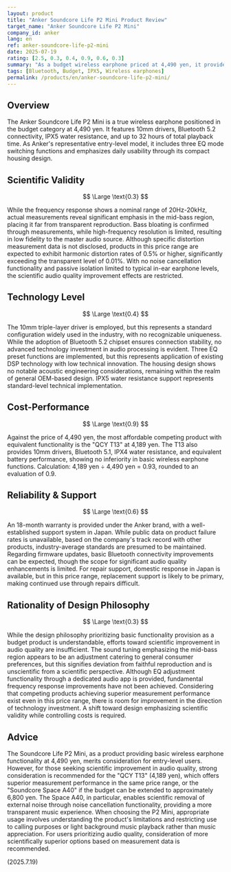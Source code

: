 ```yaml
---
layout: product
title: "Anker Soundcore Life P2 Mini Product Review"
target_name: "Anker Soundcore Life P2 Mini"
company_id: anker
lang: en
ref: anker-soundcore-life-p2-mini
date: 2025-07-19
rating: [2.5, 0.3, 0.4, 0.9, 0.6, 0.3]
summary: "As a budget wireless earphone priced at 4,490 yen, it provides basic functionality but offers limited scientific validity in terms of audio quality"
tags: [Bluetooth, Budget, IPX5, Wireless earphones]
permalink: /products/en/anker-soundcore-life-p2-mini/
---
```

## Overview

The Anker Soundcore Life P2 Mini is a true wireless earphone positioned in the budget category at 4,490 yen. It features 10mm drivers, Bluetooth 5.2 connectivity, IPX5 water resistance, and up to 32 hours of total playback time. As Anker's representative entry-level model, it includes three EQ mode switching functions and emphasizes daily usability through its compact housing design.

## Scientific Validity

$$ \Large \text{0.3} $$

While the frequency response shows a nominal range of 20Hz-20kHz, actual measurements reveal significant emphasis in the mid-bass region, placing it far from transparent reproduction. Bass bloating is confirmed through measurements, while high-frequency resolution is limited, resulting in low fidelity to the master audio source. Although specific distortion measurement data is not disclosed, products in this price range are expected to exhibit harmonic distortion rates of 0.5% or higher, significantly exceeding the transparent level of 0.01%. With no noise cancellation functionality and passive isolation limited to typical in-ear earphone levels, the scientific audio quality improvement effects are restricted.

## Technology Level

$$ \Large \text{0.4} $$

The 10mm triple-layer driver is employed, but this represents a standard configuration widely used in the industry, with no recognizable uniqueness. While the adoption of Bluetooth 5.2 chipset ensures connection stability, no advanced technology investment in audio processing is evident. Three EQ preset functions are implemented, but this represents application of existing DSP technology with low technical innovation. The housing design shows no notable acoustic engineering considerations, remaining within the realm of general OEM-based design. IPX5 water resistance support represents standard-level technical implementation.

## Cost-Performance

$$ \Large \text{0.9} $$

Against the price of 4,490 yen, the most affordable competing product with equivalent functionality is the "QCY T13" at 4,189 yen. The T13 also provides 10mm drivers, Bluetooth 5.1, IPX4 water resistance, and equivalent battery performance, showing no inferiority in basic wireless earphone functions. Calculation: 4,189 yen ÷ 4,490 yen = 0.93, rounded to an evaluation of 0.9.

## Reliability & Support

$$ \Large \text{0.6} $$

An 18-month warranty is provided under the Anker brand, with a well-established support system in Japan. While public data on product failure rates is unavailable, based on the company's track record with other products, industry-average standards are presumed to be maintained. Regarding firmware updates, basic Bluetooth connectivity improvements can be expected, though the scope for significant audio quality enhancements is limited. For repair support, domestic response in Japan is available, but in this price range, replacement support is likely to be primary, making continued use through repairs difficult.

## Rationality of Design Philosophy

$$ \Large \text{0.3} $$

While the design philosophy prioritizing basic functionality provision as a budget product is understandable, efforts toward scientific improvement in audio quality are insufficient. The sound tuning emphasizing the mid-bass region appears to be an adjustment catering to general consumer preferences, but this signifies deviation from faithful reproduction and is unscientific from a scientific perspective. Although EQ adjustment functionality through a dedicated audio app is provided, fundamental frequency response improvements have not been achieved. Considering that competing products achieving superior measurement performance exist even in this price range, there is room for improvement in the direction of technology investment. A shift toward design emphasizing scientific validity while controlling costs is required.

## Advice

The Soundcore Life P2 Mini, as a product providing basic wireless earphone functionality at 4,490 yen, merits consideration for entry-level users. However, for those seeking scientific improvement in audio quality, strong consideration is recommended for the "QCY T13" (4,189 yen), which offers superior measurement performance in the same price range, or the "Soundcore Space A40" if the budget can be extended to approximately 6,800 yen. The Space A40, in particular, enables scientific removal of external noise through noise cancellation functionality, providing a more transparent music experience. When choosing the P2 Mini, appropriate usage involves understanding the product's limitations and restricting use to calling purposes or light background music playback rather than music appreciation. For users prioritizing audio quality, consideration of more scientifically superior options based on measurement data is recommended.

(2025.7.19)